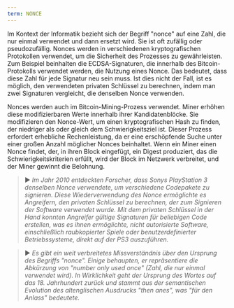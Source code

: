 ```yaml
---
term: NONCE
---
```


Im Kontext der Informatik bezieht sich der Begriff "nonce" auf eine Zahl, die nur einmal verwendet und dann ersetzt wird. Sie ist oft zufällig oder pseudozufällig. Nonces werden in verschiedenen kryptografischen Protokollen verwendet, um die Sicherheit des Prozesses zu gewährleisten. Zum Beispiel beinhalten die ECDSA-Signaturen, die innerhalb des Bitcoin-Protokolls verwendet werden, die Nutzung eines Nonce. Das bedeutet, dass diese Zahl für jede Signatur neu sein muss. Ist dies nicht der Fall, ist es möglich, den verwendeten privaten Schlüssel zu berechnen, indem man zwei Signaturen vergleicht, die denselben Nonce verwenden.

Nonces werden auch im Bitcoin-Mining-Prozess verwendet. Miner erhöhen diese modifizierbaren Werte innerhalb ihrer Kandidatenblöcke. Sie modifizieren den Nonce-Wert, um einen kryptografischen Hash zu finden, der niedriger als oder gleich dem Schwierigkeitsziel ist. Dieser Prozess erfordert erhebliche Rechenleistung, da er eine erschöpfende Suche unter einer großen Anzahl möglicher Nonces beinhaltet. Wenn ein Miner einen Nonce findet, der, in ihren Block eingefügt, ein Digest produziert, das die Schwierigkeitskriterien erfüllt, wird der Block im Netzwerk verbreitet, und der Miner gewinnt die Belohnung.

> ► *Im Jahr 2010 entdeckten Forscher, dass Sonys PlayStation 3 denselben Nonce verwendete, um verschiedene Codepakete zu signieren. Diese Wiederverwendung des Nonce ermöglichte es Angreifern, den privaten Schlüssel zu berechnen, der zum Signieren der Software verwendet wurde. Mit dem privaten Schlüssel in der Hand konnten Angreifer gültige Signaturen für beliebigen Code erstellen, was es ihnen ermöglichte, nicht autorisierte Software, einschließlich raubkopierter Spiele oder benutzerdefinierter Betriebssysteme, direkt auf der PS3 auszuführen.*

> ► *Es gibt ein weit verbreitetes Missverständnis über den Ursprung des Begriffs "nonce". Einige behaupten, er repräsentiere die Abkürzung von "number only used once" (Zahl, die nur einmal verwendet wird). In Wirklichkeit geht der Ursprung des Wortes auf das 18. Jahrhundert zurück und stammt aus der semantischen Evolution des altenglischen Ausdrucks "then anes", was "für den Anlass" bedeutete.*
